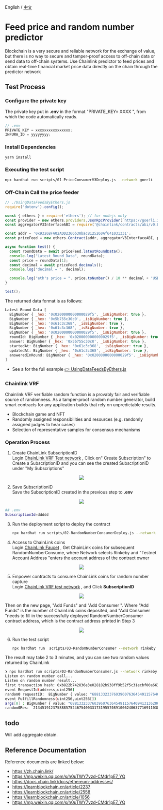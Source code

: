 English / [中文](https://github.com/Dapp-Learning-DAO/Dapp-Learning/blob/main/basic/14-chainlink-price-feed/README-CN.md)
# Feed price and random number predictor

Blockchain is a very secure and reliable network for the exchange of value, but there is no way to secure and tamper-proof access to off-chain data or send data to off-chain systems. Use Chainlink predictor to feed prices and obtain real-time financial market price data directly on the chain through the predictor network

## Test Process

### Configure the private key
The private key put in **.env** in the format "PRIVATE_KEY= XXXX ", from which the code automatically reads.

```js
// .env
PRIVATE_KEY = xxxxxxxxxxxxxxxx;
INFURA_ID = yyyyyyyy;
```

### Install Dependencies

```sh
yarn install
```

### Executing the test script

```sh
npx hardhat run scripts/01-PriceConsumerV3Deploy.js --network goerli
```

### Off-Chain Call the price feeder

```js
// ./UsingDataFeedsByEthers.js
require('dotenv').config();

const { ethers } = require('ethers'); // for nodejs only
const provider = new ethers.providers.JsonRpcProvider(`https://goerli.infura.io/v3/${process.env.INFURA_ID}`);
const aggregatorV3InterfaceABI = require('@chainlink/contracts/abi/v0.8/AggregatorV3Interface.json');

const addr = '0x9326BFA02ADD2366b30bacB125260Af641031331';
const priceFeed = new ethers.Contract(addr, aggregatorV3InterfaceABI, provider);

async function test() {
  const roundData = await priceFeed.latestRoundData();
  console.log("Latest Round Data", roundData);
  const price = roundData[1];
  const decimal = await priceFeed.decimals();
  console.log("decimal = ", decimal);

  console.log("eth's price = ", price.toNumber() / 10 ** decimal + "USD");
}

test();

```

The returned data format is as follows:

```js
Latest Round Data [
  BigNumber { _hex: '0x0200000000000029f5', _isBigNumber: true },
  BigNumber { _hex: '0x5b755c30c0', _isBigNumber: true },
  BigNumber { _hex: '0x61c3c368', _isBigNumber: true },
  BigNumber { _hex: '0x61c3c368', _isBigNumber: true },
  BigNumber { _hex: '0x0200000000000029f5', _isBigNumber: true },
  roundId: BigNumber { _hex: '0x0200000000000029f5', _isBigNumber: true },
  answer: BigNumber { _hex: '0x5b755c30c0', _isBigNumber: true },
  startedAt: BigNumber { _hex: '0x61c3c368', _isBigNumber: true },
  updatedAt: BigNumber { _hex: '0x61c3c368', _isBigNumber: true },
  answeredInRound: BigNumber { _hex: '0x0200000000000029f5', _isBigNumber: true }
]
```

- See a for the full example [:point_right: UsingDataFeedsByEthers.js](./UsingDataFeedsByEthers.js)



### Chainlink VRF

Chainlink VRF verifiable random function is a provably fair and verifiable source of randomness. As a tamper-proof random number generator, build smart contracts for any application builds that rely on unpredictable results.

- Blockchain game and NFT
- Randomly assigned responsibilities and resources (e.g. randomly assigned judges to hear cases)
- Selection of representative samples for consensus mechanisms

### Operation Process  

1. Create ChainLink SubscriptionID  
Login [ChainLink VRF Test network](https://vrf.chain.link/?_ga=2.225785050.1950508783.1645630272-1230768383.1643005305) , Click on" Create Subscription" to Create a SubscriptionID and you can see the created SubscriptionID under "My Subscriptions"
<center><img src="https://github.com/Dapp-Learning-DAO/Dapp-Learning-Arsenal/blob/main/images/basic/14-chainlink-price-feed/ChainLinkVRF.png?raw=true" /></center> 


2. Save SubscriptionID  
Save the SubscriptionID created in the previous step to **.env** 
<center><img src="https://github.com/Dapp-Learning-DAO/Dapp-Learning-Arsenal/blob/main/images/basic/14-chainlink-price-feed/SubscriptionID.png?raw=true" /></center>

```sh
## .env
SubscriptionId=ddddd
```

3. Run the deployment script to deploy the contract

   ```sh
   npx hardhat run scripts/02-RandomNumberConsumerDeploy.js --network rinkeby
   ```

4. Access to ChainLink coins  
Login [ChainLink Faucet](https://faucets.chain.link/) , Get ChainLink coins for subsequent RandomNumberConsume, where Network selects Rinkeby and "Testnet Account Address "enters the account address of the contract owner
<center><img src="https://github.com/Dapp-Learning-DAO/Dapp-Learning-Arsenal/blob/main/images/basic/14-chainlink-price-feed/ChainLinkFaucet.png?raw=true" /></center>   


5. Empower contracts to consume ChainLink coins for random number capture   
Login [ChainLink VRF test network](https://vrf.chain.link/?_ga=2.225785050.1950508783.1645630272-1230768383.1643005305) , and Click **SubscriptionID** 
<center><img src="https://github.com/Dapp-Learning-DAO/Dapp-Learning-Arsenal/blob/main/images/basic/14-chainlink-price-feed/ClickSubscriptionID.png?raw=true" /></center>  


Then on the new page, "Add Funds" and "Add Consumer ". Where "Add Funds" is the number of ChainLink coins deposited, and "Add Consumer "needs to fill in the successfully deployed RandomNumberConsumer contract address, which is the contract address printed in Step 3 
<center><img src="https://github.com/Dapp-Learning-DAO/Dapp-Learning-Arsenal/blob/main/images/basic/14-chainlink-price-feed/AddFundsAddCustomer.png?raw=true" /></center>   


6. Run the test script  

   ```sh
   npx hardhat run  scripts/03-RandomNumberConsumer --network rinkeby
   ```

  The result may take 2 to 3 minutes, and you can see two random values returned by ChainLink

   ```sh
   ❯ npx hardhat run scripts/03-RandomNumberConsumer.js --network rinkeby
   Listen on random number call...
   Listen on random number result...
   first transaction hash: 0xb822b742836e3e028102b938ff9b52f5c31ecbf00a663b4865c50f83d141c441
   event RequestId(address,uint256)
   random0 requestID:  BigNumber { value: "68813323376039607636454911576409413136200025762802867082556497319163019860937" }
   event FulfillRandomness(uint256,uint256[])
   args[0] : BigNumber { value: "68813323376039607636454911576409413136200025762802867082556497319163019860937" }
   random0Res:  21345191237588857524675400331731955708910062406377169110385405370996391926856,49611358654743768743671276783545638722996121599596073254340228099561828202433
   ```

## todo

Will add aggregate obtain.

## Reference Documentation

Reference documents are linked below:

- https://zh.chain.link/
- https://mp.weixin.qq.com/s/h0uTWY7vzd-CMdr1pE7_YQ
- https://docs.chain.link/docs/ethereum-addresses/
- https://learnblockchain.cn/article/2237
- https://learnblockchain.cn/article/2558
- https://learnblockchain.cn/article/1056
- https://mp.weixin.qq.com/s/h0uTWY7vzd-CMdr1pE7_YQ

